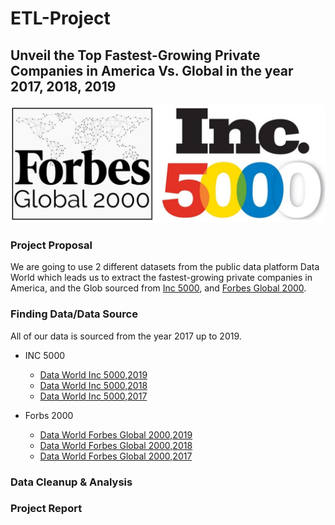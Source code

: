 # ETL-Project

## Unveil the Top Fastest-Growing Private Companies in America Vs. Global in the year 2017, 2018, 2019
                          
![ETL_project](Image/combine_images.jpg)  

### Project Proposal
We are going to use 2 different datasets from the public data platform Data World which leads us to extract the fastest-growing private companies in America, and the Glob sourced from [Inc 5000](https://www.inc.com/inc5000/2019/top-private-companies-2019-inc5000.html), and [Forbes Global 2000](https://www.forbes.com/global2000/#6b08d4d8335d). 


### Finding Data/Data Source
All of our data is sourced from the year 2017 up to 2019. 

* INC 5000
  - [Data World Inc 5000,2019](https://data.world/aurielle/inc-5000-2019/workspace/file?filename=inc5000-2019.csv)
  - [Data World Inc 5000,2018](https://data.world/aurielle/inc-5000-2018/workspace/file?filename=inc5000-2018.csv)
  - [Data World Inc 5000,2017](https://data.world/aurielle/inc-5000-2017/workspace/file?filename=inc5000-2017-091317.csv)
 
* Forbs 2000
  - [Data World Forbes Global 2000,2019](https://data.world/aroissues/forbes-global-2000-2008-2019/workspace/file?filename=Forbes+Global+2000+-+2019.csv)
  - [Data World Forbes Global 2000,2018](https://data.world/aroissues/forbes-global-2000-2008-2019/workspace/file?filename=Forbes+Global+2000+-+2018.csv)
  - [Data World Forbes Global 2000,2017](https://data.world/aroissues/forbes-global-2000-2008-2019/workspace/file?filename=Forbes+Global+2000+-+2017.csv)
 
### Data Cleanup & Analysis
### Project Report



